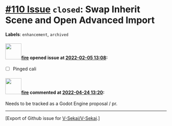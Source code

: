 # [\#110 Issue](https://github.com/V-Sekai/V-Sekai/issues/110) `closed`: Swap Inherit Scene and Open Advanced Import
**Labels**: `enhancement`, `archived`


#### <img src="https://avatars.githubusercontent.com/u/32321?u=c2e06a3d2b49a467aa907e54aa259516440267cc&v=4" width="50">[fire](https://github.com/fire) opened issue at [2022-02-05 13:08](https://github.com/V-Sekai/V-Sekai/issues/110):

- [ ] Pinged cali

#### <img src="https://avatars.githubusercontent.com/u/32321?u=c2e06a3d2b49a467aa907e54aa259516440267cc&v=4" width="50">[fire](https://github.com/fire) commented at [2022-04-24 13:20](https://github.com/V-Sekai/V-Sekai/issues/110#issuecomment-1107840825):

Needs to be tracked as a Godot Engine proposal / pr.


-------------------------------------------------------------------------------



[Export of Github issue for [V-Sekai/V-Sekai](https://github.com/V-Sekai/V-Sekai).]
